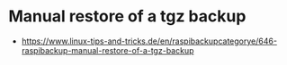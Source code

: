 # Manual restore of a tgz backup

- <https://www.linux-tips-and-tricks.de/en/raspibackupcategorye/646-raspibackup-manual-restore-of-a-tgz-backup>
